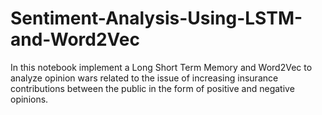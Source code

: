 # Sentiment-Analysis-Using-LSTM-and-Word2Vec
In this notebook implement a Long Short Term Memory and Word2Vec to analyze opinion wars related to the issue of increasing insurance contributions between the public in the form of positive and negative opinions.
